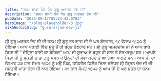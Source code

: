 ```yaml
---
title: "ਜਨਮ ਸਾਖੀ ਧੰਨ ਧੰਨ ਗੁਰੂ ਅਰਜਨ ਦੇਵ ਜੀ"
description: "ਜਨਮ ਸਾਖੀ ਧੰਨ ਧੰਨ ਗੁਰੂ ਅਰਜਨ ਦੇਵ ਜੀ"
pubDate: "2023-09-17T05:24:43.978Z"
heroImage: "/blog-placeholder-3.jpg"
sikhGuruJiSlug: "guru-arjan-dev-ji"
---
```


ਸ਼ੀ੍ ਗੁਰੂ ਅਰਜਨ ਦੇਵ ਜੀ ਦੀ ਜਨਮ ਸ਼ੀ੍ ਗੁਰੂ ਰਾਮਦਾਸ ਜੀ ਦੇ ਘਰ ਗੋਂਦਵਾਲ, ੧੯ ਵੈਸਾਖ ੧੬੨੦ ਨੂੰ ਹੋਇਆ। ਆਪ ਪੜਾਈ ਵਿੱਚ ਸ਼ੁਰੂ ਤੋਂ ਹੀ ਬਹੁਤ ਹੋਣਹਾਰ ਸਨ। ਸ਼ੀ੍ ਗੁਰੂ ਅਮਰਦਾਸ ਜੀ ਨੇ ਆਪ ਬਾਰੇ ਕਿਹਾ ਸੀ " ਦੋਹੁਿਤਾ ਬਾਣੀ ਕਾ ਬੋਹਿਥਾ" ਆਪ ਜੀ ਸੁਭਾਅ ਦੇ ਬਹੁਤ ਹੀ ਸ਼ਾਂਤ ਤੇ ਸੰਤ-ਸਰੂਪ ਸਨ। ਆਪਣੇ ਪਿਤਾ ਜੀ ਨੂੰ ਮੁਕਤੀ ਦਾਤਾ ਗੁਰੂ ਸਮਝ ਕੇ ਉਨ੍ਹਾਂ ਦੀ ਸੇਵਾ ਕਰਦੇ ਤੇ ਆਗਿਆ ਪਾਲਦੇ ਸਨ।
ਆਪ ਜੀ ਦਾ ਵਿਆਹ ੨੩ ਹਾਰ ਸੰਮਤ ੧੬੨੬ ਨੂੰ ਮਉ ਪਿੰਡ, ਤਹਿਸੀਲ ਫਿਲੌਰ ਜਿਲਾ ਜਲੰਧਰ ਸ਼ੀ੍ ਕਿ੍ਸ਼ਨ ਚੰਦ ਜੀ ਦੀ ਸਪੁੱਤਰੀ ਮਾਤਾ ਗੰਗਾ ਜੀ ਨਾਲ ਹੋਇਆ।
੨੧ ਹਾੜ ਸੰਮਤ ੧੬੫੨ ਨੂੰ ਆਪ ਜੀ ਦੇ ਘਰ ਪੁੱਤਰ ਦਾ ਜਨਮ ਹੋਇਆ।
